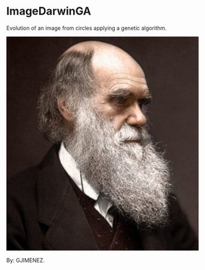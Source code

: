 # ImageDarwinGA
Evolution of an image from circles applying a genetic algorithm.


![Screenshot](GeneticoImagen/dar.jpg)



By: GJIMENEZ.

